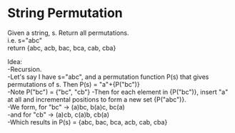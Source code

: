 # String Permutation  
Given a string, s. Return all permutations.  
i.e. s="abc"  
     return {abc, acb, bac, bca, cab, cba}  

Idea:  
-Recursion.  
-Let's say I have s="abc", and a permutation function P(s) that gives permutations of s. Then P(s) = "a"+{P("bc")}  
-Note P("bc") = {"bc", "cb"}
-Then for each element in {P("bc")}, insert "a" at all and incremental positions to form a new set {P("abc")}.  
-We form, for "bc" -> (a)bc, b(a)c, bc(a)  
-and for      "cb" -> (a)cb, c(a)b, cb(a)  
-Which results in P(s) = {abc, bac, bca, acb, cab, cba}
